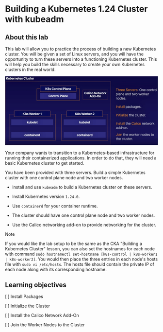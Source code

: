 # Building a Kubernetes 1.24 Cluster with kubeadm

## About this lab

This lab will allow you to practice the process of building a new Kubernetes cluster. You will be given a set of Linux servers, and you will have the opportunity to turn these servers into a functioning Kubernetes cluster. This will help you build the skills necessary to create your own Kubernetes clusters in the real world.

![Fig. 1 Kubernetes Cluster](../../../../../img/automation-orchestration-tools/kubernetes/build-cluster/demo/diag01.png)

Your company wants to transition to a Kubernetes-based infrastructure for running their containerized applications. In order to do that, they will need a basic Kubernetes cluster to get started.

You have been provided with three servers. Build a simple Kubernetes cluster with one control plane node and two worker nodes.

* Install and use `kubeadm` to build a Kubernetes cluster on these servers.

* Install Kubernetes version `1.24.0`.

* Use `containerd` for your container runtime.

* The cluster should have one control plane node and two worker nodes.

* Use the Calico networking add-on to provide networking for the cluster.

> [!NOTE]
>
> If you would like the lab setup to be the same as the CKA "Building a Kubernetes Cluster" lesson, you can also set the hostnames for each node with command `sudo hostnamectl set-hostname [k8s-control | k8s-worker1 | k8s-worker2]`. You would then place the three entries in each node's hosts file with `sudo vi /etc/hosts`. The hosts file should contain the private IP of each node along with its corresponding hostname.

## Learning objectives

[ ] Install Packages

[ ] Initialize the Cluster

[ ] Install the Calico Network Add-On

[ ] Join the Worker Nodes to the Cluster
